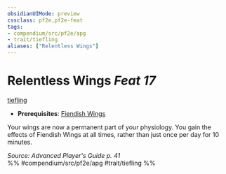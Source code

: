 ```yaml
---
obsidianUIMode: preview
cssclass: pf2e,pf2e-feat
tags:
- compendium/src/pf2e/apg
- trait/tiefling
aliases: ["Relentless Wings"]
---
```

# Relentless Wings  *Feat 17*  
[tiefling](/rules/traits/tiefling-b1.md)  

- **Prerequisites**: [Fiendish Wings](/compendium/feats/fiendish-wings-apg.md)

Your wings are now a permanent part of your physiology. You gain the effects of Fiendish Wings at all times, rather than just once per day for 10 minutes.

*Source: Advanced Player's Guide p. 41*  
%% #compendium/src/pf2e/apg #trait/tiefling %%